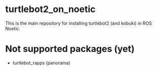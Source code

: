 # turtlebot2_on_noetic
This is the main repository for installing turtlebot2 (and kobuki) in ROS Noetic.

# Not supported packages (yet)
- turtlebot_rapps (panorama)
